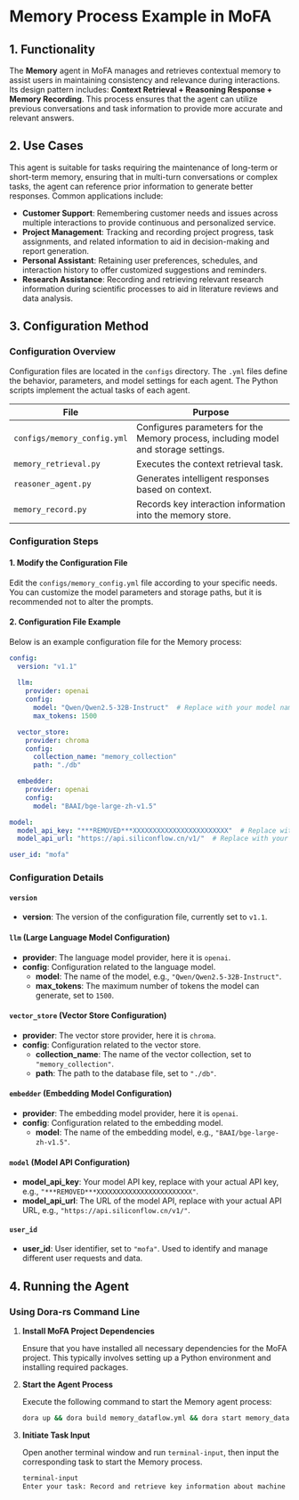 # Memory Process Example in MoFA

## 1. Functionality

The **Memory** agent in MoFA manages and retrieves contextual memory to assist users in maintaining consistency and relevance during interactions. Its design pattern includes: **Context Retrieval + Reasoning Response + Memory Recording**. This process ensures that the agent can utilize previous conversations and task information to provide more accurate and relevant answers.

## 2. Use Cases

This agent is suitable for tasks requiring the maintenance of long-term or short-term memory, ensuring that in multi-turn conversations or complex tasks, the agent can reference prior information to generate better responses. Common applications include:

- **Customer Support**: Remembering customer needs and issues across multiple interactions to provide continuous and personalized service.
- **Project Management**: Tracking and recording project progress, task assignments, and related information to aid in decision-making and report generation.
- **Personal Assistant**: Retaining user preferences, schedules, and interaction history to offer customized suggestions and reminders.
- **Research Assistance**: Recording and retrieving relevant research information during scientific processes to aid in literature reviews and data analysis.

## 3. Configuration Method

### Configuration Overview

Configuration files are located in the `configs` directory. The `.yml` files define the behavior, parameters, and model settings for each agent. The Python scripts implement the actual tasks of each agent.

| **File**                     | **Purpose**                                     |
| ---------------------------- | ----------------------------------------------- |
| `configs/memory_config.yml`  | Configures parameters for the Memory process, including model and storage settings. |
| `memory_retrieval.py`        | Executes the context retrieval task.            |
| `reasoner_agent.py`          | Generates intelligent responses based on context. |
| `memory_record.py`           | Records key interaction information into the memory store. |

### Configuration Steps

#### 1. Modify the Configuration File

Edit the `configs/memory_config.yml` file according to your specific needs. You can customize the model parameters and storage paths, but it is recommended not to alter the prompts.

#### 2. Configuration File Example

Below is an example configuration file for the Memory process:

```yaml
config:
  version: "v1.1"
  
  llm:
    provider: openai
    config:
      model: "Qwen/Qwen2.5-32B-Instruct"  # Replace with your model name
      max_tokens: 1500

  vector_store:
    provider: chroma
    config:
      collection_name: "memory_collection"
      path: "./db"

  embedder:
    provider: openai
    config:
      model: "BAAI/bge-large-zh-v1.5"

model:
  model_api_key: "***REMOVED***XXXXXXXXXXXXXXXXXXXXXXXX"  # Replace with your API key
  model_api_url: "https://api.siliconflow.cn/v1/"  # Replace with your API URL

user_id: "mofa"
```

### Configuration Details

#### `version`

- **version**: The version of the configuration file, currently set to `v1.1`.

#### `llm` (Large Language Model Configuration)

- **provider**: The language model provider, here it is `openai`.
- **config**: Configuration related to the language model.
  - **model**: The name of the model, e.g., `"Qwen/Qwen2.5-32B-Instruct"`.
  - **max_tokens**: The maximum number of tokens the model can generate, set to `1500`.

#### `vector_store` (Vector Store Configuration)

- **provider**: The vector store provider, here it is `chroma`.
- **config**: Configuration related to the vector store.
  - **collection_name**: The name of the vector collection, set to `"memory_collection"`.
  - **path**: The path to the database file, set to `"./db"`.

#### `embedder` (Embedding Model Configuration)

- **provider**: The embedding model provider, here it is `openai`.
- **config**: Configuration related to the embedding model.
  - **model**: The name of the embedding model, e.g., `"BAAI/bge-large-zh-v1.5"`.

#### `model` (Model API Configuration)

- **model_api_key**: Your model API key, replace with your actual API key, e.g., `"***REMOVED***XXXXXXXXXXXXXXXXXXXXXXXX"`.
- **model_api_url**: The URL of the model API, replace with your actual API URL, e.g., `"https://api.siliconflow.cn/v1/"`.

#### `user_id`

- **user_id**: User identifier, set to `"mofa"`. Used to identify and manage different user requests and data.

## 4. Running the Agent

### Using Dora-rs Command Line

1. **Install MoFA Project Dependencies**

   Ensure that you have installed all necessary dependencies for the MoFA project. This typically involves setting up a Python environment and installing required packages.

2. **Start the Agent Process**

   Execute the following command to start the Memory agent process:

   ```bash
   dora up && dora build memory_dataflow.yml && dora start memory_dataflow.yml --attach
   ```

3. **Initiate Task Input**

   Open another terminal window and run `terminal-input`, then input the corresponding task to start the Memory process.

   ```bash
   terminal-input
   Enter your task: Record and retrieve key information about machine learning
   ```
